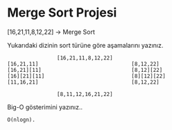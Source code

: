 # Merge Sort Projesi

[16,21,11,8,12,22] -> Merge Sort

Yukarıdaki dizinin sort türüne göre aşamalarını yazınız.

                    [16,21,11,8,12,22]
    [16,21,11]                              [8,12,22]
    [16,21][11]                             [8,12][22]
    [16][21][11]                            [8][12][22]
    [11,16,21]                              [8,12,22]
                    
                    [8,11,12,16,21,22]


Big-O gösterimini yazınız..

    O(nlogn).

